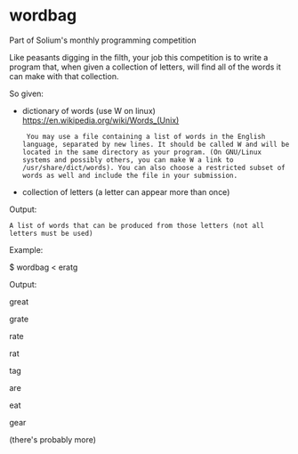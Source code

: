 # wordbag
Part of Solium's monthly programming competition

Like peasants digging in the filth, your job this competition is to write a program that, when given a collection of letters, will find all of the words it can make with that collection.

So given:
-  dictionary of words (use W on linux) https://en.wikipedia.org/wiki/Words_(Unix)

        You may use a file containing a list of words in the English language, separated by new lines. It should be called W and will be located in the same directory as your program. (On GNU/Linux systems and possibly others, you can make W a link to /usr/share/dict/words). You can also choose a restricted subset of words as well and include the file in your submission.

- collection of letters (a letter can appear more than once)

Output:

    A list of words that can be produced from those letters (not all letters must be used)

Example:

$ wordbag < eratg

Output:

great

grate

rate

rat

tag

are

eat

gear

(there's probably more)